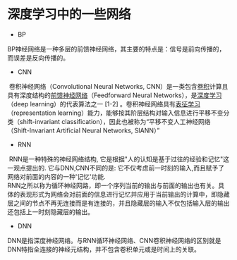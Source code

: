 # 深度学习中的一些网络

- BP

​    BP神经网络是一种多层的前馈神经网络，其主要的特点是：信号是前向传播的，而误差是反向传播的。

- CNN 

​    卷积神经网络（Convolutional Neural Networks, CNN）是一类包含[卷积](https://baike.baidu.com/item/卷积/9411006)计算且具有深度结构的[前馈神经网络](https://baike.baidu.com/item/前馈神经网络/7580523)（Feedforward Neural Networks），是[深度学习](https://baike.baidu.com/item/深度学习/3729729)（deep learning）的代表算法之一 [1-2] 。卷积神经网络具有[表征学习](https://baike.baidu.com/item/表征学习/2140515)（representation learning）能力，能够按其阶层结构对输入信息进行平移不变分类（shift-invariant  classification），因此也被称为“平移不变人工神经网络（Shift-Invariant Artificial Neural  Networks, SIANN）”

- RNN

​    RNN是一种特殊的神经网络结构, 它是根据"人的认知是基于过往的经验和记忆"这一观点提出的. 它与DNN,CNN不同的是: 它不仅考虑前一时刻的输入,而且赋予了网络对前面的内容的一种'记忆'功能.  
​    RNN之所以称为循环神经网路，即一个序列当前的输出与前面的输出也有关。具体的表现形式为网络会对前面的信息进行记忆并应用于当前输出的计算中，即隐藏层之间的节点不再无连接而是有连接的，并且隐藏层的输入不仅包括输入层的输出还包括上一时刻隐藏层的输出。

- DNN

​    DNN是指深度神经网络。与RNN循环神经网络、CNN卷积神经网络的区别就是DNN特指全连接的神经元结构，并不包含卷积单元或是时间上的关联。